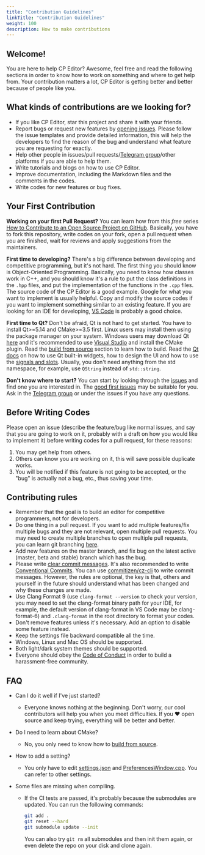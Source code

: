 ```yaml
---
title: "Contribution Guidelines"
linkTitle: "Contribution Guidelines"
weight: 100
description: How to make contributions
---
```


## Welcome!

You are here to help CP Editor? Awesome, feel free and read the following sections in order to know how to work on something and where to get help from. Your contribution matters a lot, CP Editor is getting better and better because of people like you.

## What kinds of contributions are we looking for?

-   If you like CP Editor, star this project and share it with your friends.
-   Report bugs or request new features by [opening issues](https://github.com/cpeditor/cpeditor/issues/new/choose). Please follow the issue templates and provide detailed information, this will help the developers to find the reason of the bug and understand what feature you are requesting for exactly.
-   Help other people in issues/pull requests/[Telegram group](https://t.me/cpeditor)/other platforms if you are able to help them.
-   Write tutorials and blogs on how to use CP Editor.
-   Improve documentation, including the Markdown files and the comments in the codes.
-   Write codes for new features or bug fixes.

## Your First Contribution

**Working on your first Pull Request?** You can learn how from this _free_ series [How to Contribute to an Open Source Project on GitHub](https://egghead.io/series/how-to-contribute-to-an-open-source-project-on-github). Basically, you have to fork this repository, write codes on your fork, open a pull request when you are finished, wait for reviews and apply suggestions from the maintainers.

**First time to developing?** There's a big difference between developing and competitive programming, but it's not hard. The first thing you should know is Object-Oriented Programming. Basically, you need to know how classes work in C++, and you should know it's a rule to put the class definitions in the `.hpp` files, and put the implementation of the functions in the `.cpp` files. The source code of the CP Editor is a good example. Google for what you want to implement is usually helpful. Copy and modify the source codes if you want to implement something similar to an existing feature. If you are looking for an IDE for developing, [VS Code](https://code.visualstudio.com/) is probably a good choice.

**First time to Qt?** Don't be afraid, Qt is not hard to get started. You have to install Qt>=5.14 and CMake>=3.5 first. Linux users may install them using the package manager on your system. Windows users may download Qt [here](https://www.qt.io/offline-installers) and it's recommended to use [Visual Studio](https://visualstudio.microsoft.com/) and install the CMake plugin. Read the [build from source](../installation/build-from-source) section to learn how to build. Read the [Qt docs](https://doc.qt.io/) on how to use Qt built-in widgets, how to design the UI and how to use the [signals and slots](https://doc.qt.io/qt-5/signalsandslots.html). Usually, you don't need anything from the std namespace, for example, use `QString` instead of `std::string`.

**Don't know where to start?** You can start by looking through the [issues](https://github.com/cpeditor/cpeditor/issues) and find one you are interested in. The [good first issues](https://github.com/cpeditor/cpeditor/issues?q=is%3Aissue+is%3Aopen+label%3A%22good+first+issue%22) may be suitable for you. Ask in the [Telegram group](https://t.me/cpeditor) or under the issues if you have any questions.

## Before Writing Codes

Please open an issue (describe the feature/bug like normal issues, and say that you are going to work on it, probably with a draft on how you would like to implement it) before writing codes for a pull request, for these reasons:

1.  You may get help from others.
2.  Others can know you are working on it, this will save possible duplicate works.
3.  You will be notified if this feature is not going to be accepted, or the "bug" is actually not a bug, etc., thus saving your time.

## Contributing rules

-   Remember that the goal is to build an editor for competitive programmers, not for developers.
-   Do one thing in a pull request. If you want to add multiple features/fix multiple bugs and they are not relevant, open multiple pull requests. You may need to create multiple branches to open multiple pull requests, you can learn git branching [here](https://learngitbranching.js.org/).
-   Add new features on the master branch, and fix bug on the latest active (master, beta and stable) branch which has the bug.
-   Please write [clear commit messages](https://chris.beams.io/posts/git-commit/). It's also recommended to write [Conventional Commits](https://www.conventionalcommits.org/). You can use [commitizen/cz-cli](https://github.com/commitizen/cz-cli) to write commit messages. However, the rules are optional, the key is that, others and yourself in the future should understand what has been changed and why these changes are made.
-   Use Clang Format 9 (use `clang-format --version` to check your version, you may need to set the clang-format binary path for your IDE, for example, the default version of clang-format in VS Code may be clang-format-6) and `.clang-format` in the root directory to format your codes.
-   Don't remove features unless it's necessary. Add an option to disable some feature instead.
-   Keep the settings file backward compatible all the time.
-   Windows, Linux and Mac OS should be supported.
-   Both light/dark system themes should be supported.
-   Everyone should obey the [Code of Conduct](https://github.com/cpeditor/cpeditor/blob/master/CODE_OF_CONDUCT.md) in order to build a harassment-free community.

## FAQ

-   Can I do it well if I've just started?
    -   Everyone knows nothing at the beginning. Don't worry, our cool contributors will help you when you meet difficulties. If you :heart: open source and keep trying, everything will be better and better.
-   Do I need to learn about CMake?
    -   No, you only need to know how to [build from source](https://cpeditor.github.io/docs/installation/build-from-source/).
-   How to add a setting?
    -   You only have to edit [settings.json](https://github.com/cpeditor/cpeditor/blob/master/src/Settings/settings.json) and [PreferencesWindow.cpp](https://github.com/cpeditor/cpeditor/blob/master/src/Settings/PreferencesWindow.cpp). You can refer to other settings.
-   Some files are missing when compiling.

    -   If the CI tests are passed, it's probably because the submodules are updated. You can run the following commands:

        ```sh
        git add .
        git reset --hard
        git submodule update --init
        ```

        You can also try `git rm` all submodules and then init them again, or even delete the repo on your disk and clone again.
